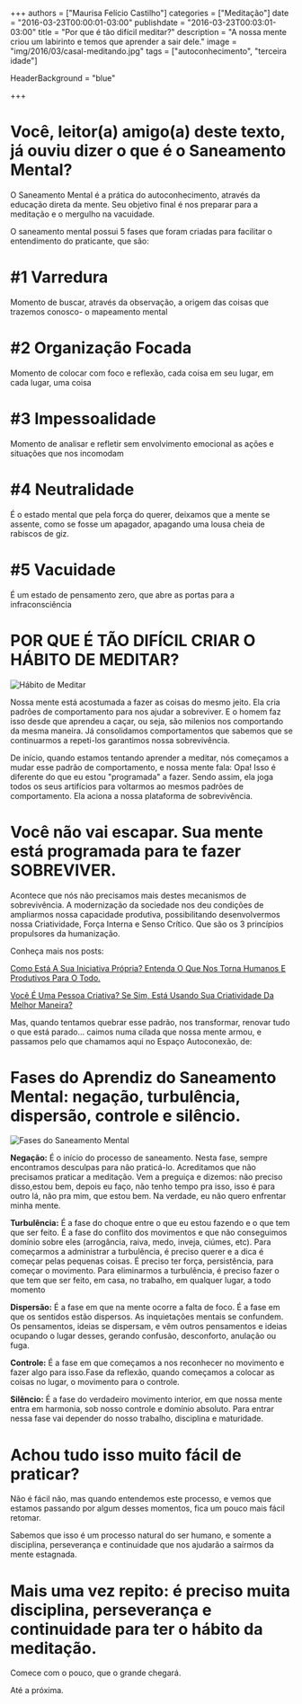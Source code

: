 +++
authors = ["Maurisa Felício Castilho"]
categories = ["Meditação"]
date = "2016-03-23T00:00:01-03:00"
publishdate = "2016-03-23T00:03:01-03:00"
title = "Por que é tão difícil meditar?"
description = "A nossa mente criou um labirinto e temos que aprender a sair dele."
image = "img/2016/03/casal-meditando.jpg"
tags = ["autoconhecimento", "terceira idade"]

  HeaderBackground = "blue"

+++



# Você, leitor(a) amigo(a) deste texto, já ouviu dizer o que é o Saneamento Mental?

O Saneamento Mental é a prática do autoconhecimento, através da educação direta da mente. Seu objetivo final é nos preparar para a meditação e o mergulho na vacuidade.

O saneamento mental possui 5 fases que foram criadas para facilitar o entendimento do praticante, que são:

# #1 Varredura

Momento de buscar, através da observação, a origem das coisas que trazemos conosco- o mapeamento mental

# #2 Organização Focada

Momento de colocar com foco e reflexão, cada coisa em seu lugar, em cada lugar, uma coisa

# #3 Impessoalidade
Momento de analisar e refletir sem envolvimento emocional as ações e situações que nos incomodam

# #4 Neutralidade

É o estado mental que pela força do querer, deixamos que a mente se assente, como se fosse um apagador, apagando uma lousa cheia de rabiscos de giz.

# #5 Vacuidade

É um estado de pensamento zero, que abre as portas para a infraconsciência

# POR QUE É TÃO DIFÍCIL CRIAR O HÁBITO DE MEDITAR?
![Hábito de Meditar](https://s3-sa-east-1.amazonaws.com/blog.autoconexao.org.br/img/2016/03/habito-de-meditar.jpg)

Nossa mente está acostumada a fazer as coisas do mesmo jeito. Ela cria padrões de comportamento para nos ajudar a sobreviver. E o homem faz isso desde que aprendeu a caçar, ou seja, são milenios nos comportando da mesma maneira. Já consolidamos comportamentos que sabemos que se continuarmos a repeti-los garantimos nossa sobrevivência.

De início, quando estamos tentando aprender a meditar, nós começamos a mudar esse padrão de comportamento, e nossa mente fala: Opa! Isso é diferente do que eu estou "programada" a fazer. Sendo assim, ela joga todos os seus artifícios para voltarmos ao mesmos padrões de comportamento. Ela aciona a nossa plataforma de sobrevivência.

# Você não vai escapar. Sua mente está programada para te fazer SOBREVIVER.

Acontece que nós não precisamos mais destes mecanismos de sobrevivência. A modernização da sociedade nos deu condições de ampliarmos nossa capacidade produtiva, possibilitando desenvolvermos nossa Criatividade, Força Interna e Senso Crítico. Que são os 3 princípios propulsores da humanização.

Conheça mais nos posts:

[Como Está A Sua Iniciativa Própria? Entenda O Que Nos Torna Humanos E Produtivos Para O Todo.](http://blog.autoconexao.org.br/post/2015/09/os-3-principios-da-humanizacao-iniciativa-propria/)

[Você É Uma Pessoa Criativa? Se Sim, Está Usando Sua Criatividade Da Melhor Maneira?](http://blog.autoconexao.org.br/post/2015/10/os-3-principios-da-humanizacao-criatividade/)


Mas, quando tentamos quebrar esse padrão, nos transformar, renovar tudo o que está parado... caimos numa cilada que nossa mente armou, e passamos pelo que chamamos aqui no Espaço Autoconexão, de:

# Fases do Aprendiz do Saneamento Mental: negação, turbulência, dispersão, controle e silêncio.

![Fases do Saneamento Mental](https://s3-sa-east-1.amazonaws.com/blog.autoconexao.org.br/img/2016/03/meditacao-para-a-luz.jpg)

**Negação:** É o início do processo de saneamento. Nesta fase, sempre encontramos desculpas para não praticá-lo. Acreditamos que não precisamos praticar a meditação. Vem a preguiça e dizemos: não preciso disso,estou bem, depois eu faço, não tenho tempo pra isso, isso é para outro lá, não pra mim, que estou bem. Na verdade, eu não quero enfrentar minha mente.

**Turbulência:** É a fase do choque entre o que eu estou fazendo e o que tem que ser feito. É a fase do conflito dos movimentos e que não conseguimos domínio sobre eles (arrogância, raiva, medo, inveja, ciúmes, etc). Para começarmos a administrar a turbulência, é preciso querer e a dica é começar pelas pequenas coisas. É preciso ter força, persistência, para começar o movimento. Para eliminarmos a turbulência, é preciso fazer o que tem que ser feito, em casa, no trabalho, em qualquer lugar, a todo momento

**Dispersão:** É a fase em que na mente ocorre a falta de foco. É a fase em que os sentidos estão dispersos. As inquietações mentais se confundem. Os pensamentos, ideias se dispersam, e vêm outros pensamentos e ideias ocupando o lugar desses, gerando confusão, desconforto, anulação ou fuga.

**Controle:** É a fase em que começamos a nos reconhecer no movimento e fazer algo para isso.Fase da reflexão, quando começamos a colocar as coisas no lugar, o movimento para o controle.

**Silêncio:** É a fase do verdadeiro movimento interior, em que nossa mente entra em harmonia, sob nosso controle e domínio absoluto. Para entrar nessa fase vai depender do nosso trabalho, disciplina e maturidade.



# Achou tudo isso muito fácil de praticar?

Não é fácil não, mas quando entendemos este processo, e vemos que estamos passando por algum desses momentos, fica um pouco mais fácil retomar.

Sabemos que isso é um processo natural do ser humano, e somente a disciplina, perseverança e continuidade que nos ajudarão a saírmos da mente estagnada.


# Mais uma vez repito: é preciso muita disciplina, perseverança e continuidade para ter o hábito da meditação.


Comece com o pouco, que o grande chegará.

Até a próxima.
